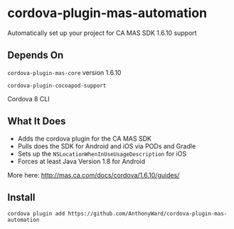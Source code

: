 # cordova-plugin-mas-automation

Automatically set up your project for CA MAS SDK 1.6.10 support

## Depends On

`cordova-plugin-mas-core` version 1.6.10

`cordova-plugin-cocoapod-support`

Cordova 8 CLI

## What It Does

- Adds the cordova plugin for the CA MAS SDK
- Pulls does the SDK for Android and iOS via PODs and Gradle
- Sets up the `NSLocationWhenInUseUsageDescription` for iOS
- Forces at least Java Version 1.8 for Android

More here: http://mas.ca.com/docs/cordova/1.6.10/guides/

## Install

`cordova plugin add https://github.com/AnthonyWard/cordova-plugin-mas-automation`